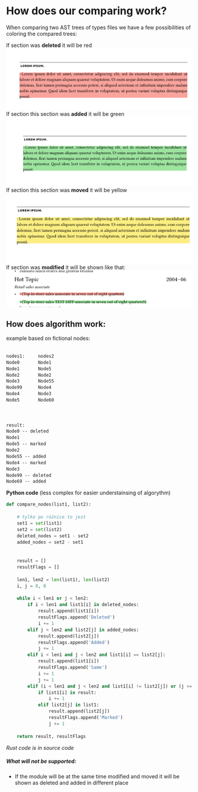 # How does our comparing work?

When comparing two AST trees of types files we have a few possibilities of coloring the 
compared trees:

If section was **deleted** it will be red
![img_1.png](img_1.png)
If section this section was **added** it will be green
![img_2.png](img_2.png)
If section this section was **moved** it will be yellow
![img_3.png](img_3.png)
If section was **modified** it will be shown like that:
![img.png](img.png)


## How does algorithm work:
example based on fictional nodes:
```html

nodes1:     nodes2
Node0       Node1
Node1       Node5
Node2       Node2
Node3       Node55
Node99      Node4
Node4       Node3
Node5       Node60



result:
Node0 -- deleted
Node1
Node5 -- marked
Node2
Node55 -- added
Node4 -- marked
Node3
Node99 -- deleted
Node69 -- added
```

**Python code** (less complex for easier understainsing of algorythm)
```python
def compare_nodes(list1, list2):

    # tylko po różnice to jest
    set1 = set(list1)
    set2 = set(list2)
    deleted_nodes = set1 - set2
    added_nodes = set2 - set1


    result = []
    resultFlags = []

    len1, len2 = len(list1), len(list2)
    i, j = 0, 0

    while i < len1 or j < len2:
        if i < len1 and list1[i] in deleted_nodes:
            result.append(list1[i])
            resultFlags.append('Deleted')
            i += 1
        elif j < len2 and list2[j] in added_nodes:
            result.append(list2[j])
            resultFlags.append('Added')
            j += 1
        elif i < len1 and j < len2 and list1[i] == list2[j]:
            result.append(list1[i])
            resultFlags.append('Same')
            i += 1
            j += 1
        elif (i < len1 and j < len2 and list1[i] != list2[j]) or (j >= len2 and i < len1):
            if list1[i] in result:
                i += 1
            elif list2[j] in list1:
                result.append(list2[j])
                resultFlags.append('Marked')
                j += 1

    return result, resultFlags


```
_Rust code is in source code_


##### What will not be supported:
- If the module will be at the same time modified and moved it will be shown as deleted and added in different place